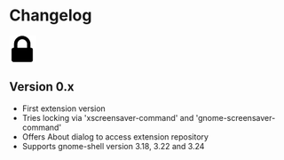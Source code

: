 Changelog
============

![logo](https://raw.githubusercontent.com/yafp/gnome-shell-extension-lock-my-desktop/master/.github/lock_icon.png)


## Version 0.x
* First extension version
* Tries locking via 'xscreensaver-command' and 'gnome-screensaver-command'
* Offers About dialog to access extension repository
* Supports gnome-shell version 3.18, 3.22 and 3.24

